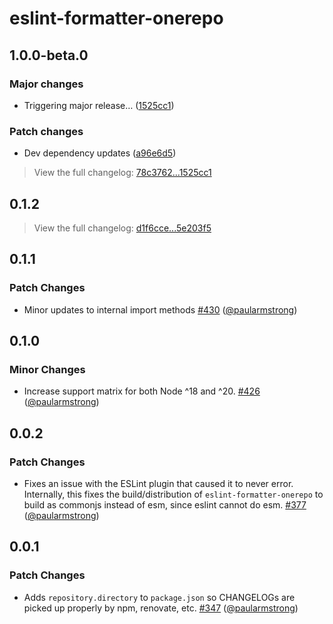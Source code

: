 # eslint-formatter-onerepo

## 1.0.0-beta.0

### Major changes

- Triggering major release… ([1525cc1](https://github.com/paularmstrong/onerepo/commit/1525cc1e51b571bc86ed4dbfd71864217881ff88))

### Patch changes

- Dev dependency updates ([a96e6d5](https://github.com/paularmstrong/onerepo/commit/a96e6d552678239ea4b82b39130a002329b256d5))

> View the full changelog: [78c3762...1525cc1](https://github.com/paularmstrong/onerepo/commits/78c37627cffe8d026958ec949eda9ab0d9c29cf8...1525cc1e51b571bc86ed4dbfd71864217881ff88)

## 0.1.2

> View the full changelog: [d1f6cce...5e203f5](https://github.com/paularmstrong/onerepo/commits/d1f6cce5075619666721f813ffcba1957b637fbf...5e203f559b5aca1f45427729a59764d3a47952b5)

## 0.1.1

### Patch Changes

- Minor updates to internal import methods [#430](https://github.com/paularmstrong/onerepo/pull/430) ([@paularmstrong](https://github.com/paularmstrong))

## 0.1.0

### Minor Changes

- Increase support matrix for both Node ^18 and ^20. [#426](https://github.com/paularmstrong/onerepo/pull/426) ([@paularmstrong](https://github.com/paularmstrong))

## 0.0.2

### Patch Changes

- Fixes an issue with the ESLint plugin that caused it to never error. Internally, this fixes the build/distribution of `eslint-formatter-onerepo` to build as commonjs instead of esm, since eslint cannot do esm. [#377](https://github.com/paularmstrong/onerepo/pull/377) ([@paularmstrong](https://github.com/paularmstrong))

## 0.0.1

### Patch Changes

- Adds `repository.directory` to `package.json` so CHANGELOGs are picked up properly by npm, renovate, etc. [#347](https://github.com/paularmstrong/onerepo/pull/347) ([@paularmstrong](https://github.com/paularmstrong))
